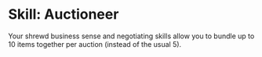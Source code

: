 # Skill: Auctioneer

Your shrewd business sense and negotiating skills allow you to bundle up to 10 items together per auction (instead of the usual 5).
